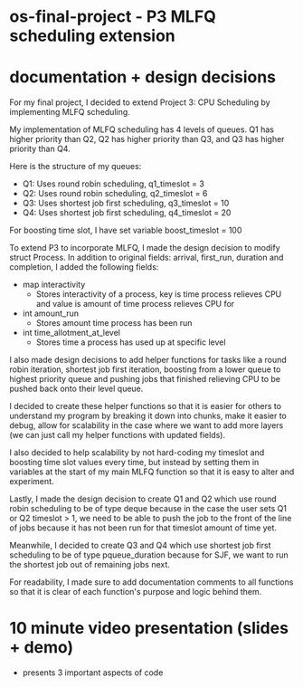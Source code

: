 # os-final-project - P3 MLFQ scheduling extension

# documentation + design decisions

For my final project, I decided to extend Project 3: CPU Scheduling by implementing MLFQ scheduling.

My implementation of MLFQ scheduling has 4 levels of queues. Q1 has higher priority than Q2, Q2 has higher priority than Q3, and Q3 has higher priority than Q4.

Here is the structure of my queues:
- Q1: Uses round robin scheduling, q1_timeslot = 3
- Q2: Uses round robin scheduling, q2_timeslot = 6
- Q3: Uses shortest job first scheduling, q3_timeslot = 10
- Q4: Uses shortest job first scheduling, q4_timeslot = 20

For boosting time slot, I have set variable boost_timeslot = 100

To extend P3 to incorporate MLFQ, I made the design decision to modify struct Process.
In addition to original fields: arrival, first_run, duration and completion, I added the following fields:
- map interactivity
    - Stores interactivity of a process, key is time process relieves CPU and value is amount of time process relieves CPU for
- int amount_run
    - Stores amount time process has been run
- int time_allotment_at_level
    - Stores time a process has used up at specific level

I also made design decisions to add helper functions for tasks like a round robin iteration, shortest job first iteration, boosting from a lower queue to highest priority queue and pushing jobs that finished relieving CPU to be pushed back onto their level queue.

I decided to create these helper functions so that it is easier for others to understand my program by breaking it down into chunks, make it easier to debug, allow for scalability in the case where we want to add more layers (we can just call my helper functions with updated fields).

I also decided to help scalability by not hard-coding my timeslot and boosting time slot values every time, but instead by setting them in variables at the start of my main MLFQ function so that it is easy to alter and experiment.

Lastly, I made the design decision to create Q1 and Q2 which use round robin scheduling to be of type deque because in the case the user sets Q1 or Q2 timeslot > 1, we need to be able to push the job to the front of the line of jobs because it has not been run for that timeslot amount of time yet.

Meanwhile, I decided to create Q3 and Q4 which use shortest job first scheduling to be of type pqueue_duration because for SJF, we want to run the shortest job out of remaining jobs next. 

For readability, I made sure to add documentation comments to all functions so that it is clear of each function's purpose and logic behind them.


# 10 minute video presentation (slides + demo)
- presents 3 important aspects of code
